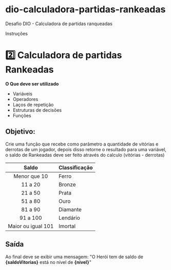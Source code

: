 # dio-calculadora-partidas-rankeadas
Desafio DIO - Calculadora de partidas ranqueadas

Instruções 
 # 2️⃣ Calculadora de partidas Rankeadas
**O Que deve ser utilizado**

- Variáveis
- Operadores
- Laços de repetição
- Estruturas de decisões
- Funções

## Objetivo:

Crie uma função que recebe como parâmetro a quantidade de vitórias e derrotas de um jogador,
depois disso retorne o resultado para uma variável, o saldo de Rankeadas deve ser feito através do calculo (vitórias - derrotas)

| Saldo | Classificação |
|:-----:|:---------------|
|  Menor que 10      |     Ferro          |
|  11 a 20 |  Bronze             |
|  21 a 50 |   Prata            |
|  51 a 80 |     Ouro          |
|  81 a 90  |    Diamante           |
|  91 a 100 |       Lendário        |
|  Maior ou igual 101 |       Imortal        |


## Saída

Ao final deve se exibir uma mensagem:
"O Herói tem de saldo de **{saldoVitorias}** está no nível de **{nivel}**"
 